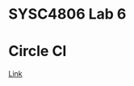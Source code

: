 # SYSC4806 Lab 6

# Circle CI
[Link](https://app.circleci.com/pipelines/github/Eliasin/sysc4806lab6?filter=all)
